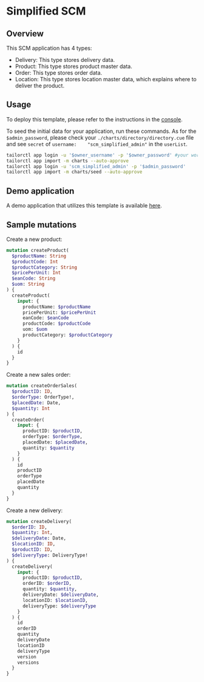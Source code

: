 # Simplified SCM

## Overview
This SCM application has 4 types:
- Delivery: This type stores delivery data.
- Product: This type stores product master data.
- Order: This type stores order data.
- Location: This type stores location master data, which explains where to deliver the product.


## Usage
To deploy this template, please refer to the instructions in the [console](https://console.tailor.tech/).

To seed the initial data for your application, run these commands.
As for the `$admin_password`, please check your `./charts/directory/directory.cue` file and see `secret` of `username:    "scm_simplified_admin"` in the `userList`.
```bash
tailorctl app login -u '$owner_username' -p '$owner_password' #your workspace owner name and password
tailorctl app import -m charts --auto-approve
tailorctl app login -u 'scm_simplified_admin' -p '$admin_password'
tailorctl app import -m charts/seed --auto-approve
```

## Demo application

A demo application that utilizes this template is available [here](https://tailorinc.retool.com/embedded/public/dcd12d76-f3b4-44fd-b0e9-8733e116cdac).


## Sample mutations

Create a new product:
```graphql
mutation createProduct(
  $productName: String
  $productCode: Int
  $productCategory: String
  $pricePerUnit: Int
  $eanCode: String
  $uom: String
) {
  createProduct(
    input: {
      productName: $productName
      pricePerUnit: $pricePerUnit
      eanCode: $eanCode
      productCode: $productCode
      uom: $uom
      productCategory: $productCategory
    }
  ) {
    id
  }
}
```

Create a new sales order:
```graphql
mutation createOrderSales(
  $productID: ID,
  $orderType: OrderType!,
  $placedDate: Date,
  $quantity: Int
) {
  createOrder(
    input: {
      productID: $productID,
      orderType: $orderType,
      placedDate: $placedDate,
      quantity: $quantity
    }
  ) {
    id
    productID
    orderType
    placedDate
    quantity
  }
}
```

Create a new delivery:
```graphql
mutation createDelivery(
  $orderID: ID,
  $quantity: Int,
  $deliveryDate: Date,
  $locationID: ID,
  $productID: ID,
  $deliveryType: DeliveryType!
) {
  createDelivery(
    input: {
      productID: $productID,
      orderID: $orderID,
      quantity: $quantity,
      deliveryDate: $deliveryDate,
      locationID: $locationID,
      deliveryType: $deliveryType
    }
  ) {
    id
    orderID
    quantity
    deliveryDate
    locationID
    deliveryType
    version
    versions
  }
}
```
